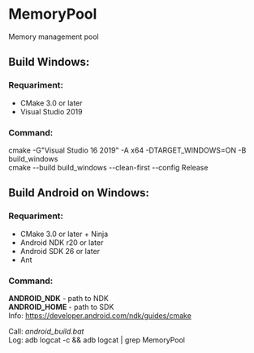 # MemoryPool
Memory management pool<br/>

## Build Windows:

### Requariment: 
- CMake 3.0 or later<br/>
- Visual Studio 2019<br/>

### Command:
cmake -G"Visual Studio 16 2019" -A x64 -DTARGET_WINDOWS=ON -B build_windows<br/>
cmake --build build_windows --clean-first --config Release<br/>

## Build Android on Windows:

### Requariment: 
- CMake 3.0 or later + Ninja<br/>
- Android NDK r20 or later<br/>
- Android SDK 26 or later<br/>
- Ant
 
### Command:
**ANDROID_NDK** - path to NDK<br/>
**ANDROID_HOME** - path to SDK<br/>
Info: https://developer.android.com/ndk/guides/cmake<br/>

Call: *android_build.bat*<br/>
Log: adb logcat -c && adb logcat | grep MemoryPool<br/>
